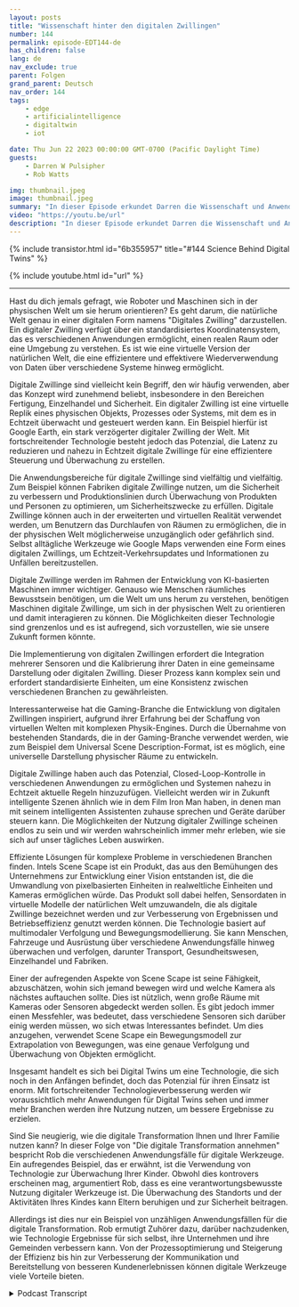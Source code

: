 ```yaml
---
layout: posts
title: "Wissenschaft hinter den digitalen Zwillingen"
number: 144
permalink: episode-EDT144-de
has_children: false
lang: de
nav_exclude: true
parent: Folgen
grand_parent: Deutsch
nav_order: 144
tags:
    - edge
    - artificialintelligence
    - digitaltwin
    - iot

date: Thu Jun 22 2023 00:00:00 GMT-0700 (Pacific Daylight Time)
guests:
    - Darren W Pulsipher
    - Rob Watts

img: thumbnail.jpeg
image: thumbnail.jpeg
summary: "In dieser Episode erkundet Darren die Wissenschaft und Anwendungsfälle der Digital Twin-Technologie mit dem Hauptarchitekten von Intel's ScheneScape."
video: "https://youtu.be/url"
description: "In dieser Episode erkundet Darren die Wissenschaft und Anwendungsfälle der Digital Twin-Technologie mit dem Hauptarchitekten von Intel's ScheneScape."
---
```


<div>
{% include transistor.html id="6b355957" title="#144 Science Behind Digital Twins" %}

{% include youtube.html id="url" %}
</div>

---

Hast du dich jemals gefragt, wie Roboter und Maschinen sich in der physischen Welt um sie herum orientieren? Es geht darum, die natürliche Welt genau in einer digitalen Form namens "Digitales Zwilling" darzustellen. Ein digitaler Zwilling verfügt über ein standardisiertes Koordinatensystem, das es verschiedenen Anwendungen ermöglicht, einen realen Raum oder eine Umgebung zu verstehen. Es ist wie eine virtuelle Version der natürlichen Welt, die eine effizientere und effektivere Wiederverwendung von Daten über verschiedene Systeme hinweg ermöglicht.

Digitale Zwillinge sind vielleicht kein Begriff, den wir häufig verwenden, aber das Konzept wird zunehmend beliebt, insbesondere in den Bereichen Fertigung, Einzelhandel und Sicherheit. Ein digitaler Zwilling ist eine virtuelle Replik eines physischen Objekts, Prozesses oder Systems, mit dem es in Echtzeit überwacht und gesteuert werden kann. Ein Beispiel hierfür ist Google Earth, ein stark verzögerter digitaler Zwilling der Welt. Mit fortschreitender Technologie besteht jedoch das Potenzial, die Latenz zu reduzieren und nahezu in Echtzeit digitale Zwillinge für eine effizientere Steuerung und Überwachung zu erstellen.

Die Anwendungsbereiche für digitale Zwillinge sind vielfältig und vielfältig. Zum Beispiel können Fabriken digitale Zwillinge nutzen, um die Sicherheit zu verbessern und Produktionslinien durch Überwachung von Produkten und Personen zu optimieren, um Sicherheitszwecke zu erfüllen. Digitale Zwillinge können auch in der erweiterten und virtuellen Realität verwendet werden, um Benutzern das Durchlaufen von Räumen zu ermöglichen, die in der physischen Welt möglicherweise unzugänglich oder gefährlich sind. Selbst alltägliche Werkzeuge wie Google Maps verwenden eine Form eines digitalen Zwillings, um Echtzeit-Verkehrsupdates und Informationen zu Unfällen bereitzustellen.

Digitale Zwillinge werden im Rahmen der Entwicklung von KI-basierten Maschinen immer wichtiger. Genauso wie Menschen räumliches Bewusstsein benötigen, um die Welt um uns herum zu verstehen, benötigen Maschinen digitale Zwillinge, um sich in der physischen Welt zu orientieren und damit interagieren zu können. Die Möglichkeiten dieser Technologie sind grenzenlos und es ist aufregend, sich vorzustellen, wie sie unsere Zukunft formen könnte.

Die Implementierung von digitalen Zwillingen erfordert die Integration mehrerer Sensoren und die Kalibrierung ihrer Daten in eine gemeinsame Darstellung oder digitalen Zwilling. Dieser Prozess kann komplex sein und erfordert standardisierte Einheiten, um eine Konsistenz zwischen verschiedenen Branchen zu gewährleisten.

Interessanterweise hat die Gaming-Branche die Entwicklung von digitalen Zwillingen inspiriert, aufgrund ihrer Erfahrung bei der Schaffung von virtuellen Welten mit komplexen Physik-Engines. Durch die Übernahme von bestehenden Standards, die in der Gaming-Branche verwendet werden, wie zum Beispiel dem Universal Scene Description-Format, ist es möglich, eine universelle Darstellung physischer Räume zu entwickeln.

Digitale Zwillinge haben auch das Potenzial, Closed-Loop-Kontrolle in verschiedenen Anwendungen zu ermöglichen und Systemen nahezu in Echtzeit aktuelle Regeln hinzuzufügen. Vielleicht werden wir in Zukunft intelligente Szenen ähnlich wie in dem Film Iron Man haben, in denen man mit seinem intelligenten Assistenten zuhause sprechen und Geräte darüber steuern kann. Die Möglichkeiten der Nutzung digitaler Zwillinge scheinen endlos zu sein und wir werden wahrscheinlich immer mehr erleben, wie sie sich auf unser tägliches Leben auswirken.

Effiziente Lösungen für komplexe Probleme in verschiedenen Branchen finden. Intels Scene Scape ist ein Produkt, das aus den Bemühungen des Unternehmens zur Entwicklung einer Vision entstanden ist, die die Umwandlung von pixelbasierten Einheiten in realweltliche Einheiten und Kameras ermöglichen würde. Das Produkt soll dabei helfen, Sensordaten in virtuelle Modelle der natürlichen Welt umzuwandeln, die als digitale Zwillinge bezeichnet werden und zur Verbesserung von Ergebnissen und Betriebseffizienz genutzt werden können. Die Technologie basiert auf multimodaler Verfolgung und Bewegungsmodellierung. Sie kann Menschen, Fahrzeuge und Ausrüstung über verschiedene Anwendungsfälle hinweg überwachen und verfolgen, darunter Transport, Gesundheitswesen, Einzelhandel und Fabriken.

Einer der aufregenden Aspekte von Scene Scape ist seine Fähigkeit, abzuschätzen, wohin sich jemand bewegen wird und welche Kamera als nächstes auftauchen sollte. Dies ist nützlich, wenn große Räume mit Kameras oder Sensoren abgedeckt werden sollen. Es gibt jedoch immer einen Messfehler, was bedeutet, dass verschiedene Sensoren sich darüber einig werden müssen, wo sich etwas Interessantes befindet. Um dies anzugehen, verwendet Scene Scape ein Bewegungsmodell zur Extrapolation von Bewegungen, was eine genaue Verfolgung und Überwachung von Objekten ermöglicht.

Insgesamt handelt es sich bei Digital Twins um eine Technologie, die sich noch in den Anfängen befindet, doch das Potenzial für ihren Einsatz ist enorm. Mit fortschreitender Technologieverbesserung werden wir voraussichtlich mehr Anwendungen für Digital Twins sehen und immer mehr Branchen werden ihre Nutzung nutzen, um bessere Ergebnisse zu erzielen.

Sind Sie neugierig, wie die digitale Transformation Ihnen und Ihrer Familie nutzen kann? In dieser Folge von "Die digitale Transformation annehmen" bespricht Rob die verschiedenen Anwendungsfälle für digitale Werkzeuge. Ein aufregendes Beispiel, das er erwähnt, ist die Verwendung von Technologie zur Überwachung Ihrer Kinder. Obwohl dies kontrovers erscheinen mag, argumentiert Rob, dass es eine verantwortungsbewusste Nutzung digitaler Werkzeuge ist. Die Überwachung des Standorts und der Aktivitäten Ihres Kindes kann Eltern beruhigen und zur Sicherheit beitragen.

Allerdings ist dies nur ein Beispiel von unzähligen Anwendungsfällen für die digitale Transformation. Rob ermutigt Zuhörer dazu, darüber nachzudenken, wie Technologie Ergebnisse für sich selbst, ihre Unternehmen und ihre Gemeinden verbessern kann. Von der Prozessoptimierung und Steigerung der Effizienz bis hin zur Verbesserung der Kommunikation und Bereitstellung von besseren Kundenerlebnissen können digitale Werkzeuge viele Vorteile bieten.



<details>
<summary> Podcast Transcript </summary>

<p></p>

</details>
